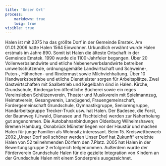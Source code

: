 ```yaml
---
title: 'Unser Ort'
process:
    markdown: true
    twig: true
visible: true
---
```


Halen ist mit 2375 ha das größte Dorf in der Gemeinde Emstek. Am 01.01.2006 hatte Halen 1564 Einwohner. Urkundlich erwähnt wurde Halen erstmals im Jahre 890. Somit ist Halen die älteste Ortschaft in der Gemeinde Emstek. 1990 wurde die 1100-Jahrfeier begangen. Über 20 Vollerwerbslandwirte und etliche Nebenerwerbslandwirte betreiben umweltschützende, ordnungsgemäße Landwirtschaft und Schweine-, Puten-, Hähnchen- und Rindermast sowie Milchviehhaltung. Über 10 Handwerksbetriebe und etliche Dienstleister sorgen für Arbeitsplätze. Zwei Gastwirtschaften mit Saalbetrieb und Kegelbahn sind in Halen. Kirche, Grundschule, Kindergarten öffentliche Bücherei sowie ein reges Vereinsleben Schützenverein, Theater und Musikverein mit Spielmannzug, Heimatverein, Gesangverein, Landjugend, Frauengemeinschaft, Fordergemeinschaft Grundschule, Gymnastikgruppe, Seniorengruppe, Handarbeitsgruppe Trecker-Truck usw. hat Halen. Der Badesee, die Forst, der Baumweg (Urwald, Dianasee und Fischteiche) werden zur Naherholung gut angenommen. Die Autobahnanbindungen Oldenburg Wilhelmshaven; Bremen Hamburg¸ Osnabrück Münster liegen vor der Haustür und machen Halen für junge Familien als Wohnsitz interessant. Beim 15. Kreiswettbewerb 2002 „Unser Dorf soll schöner werden Unser Dorf hat Zukunft“ erreichte Halen von 52 teilnehmenden Dörfern den 7.Platz. 2005 hat Halen in der Bewertungsgruppe 2 erfolgreich teilgenommen. Außerdem wurde der Förderverein Grundschule Halen für die gezielte Integration von Kindern an der Grundschule Halen mit einem Sonderpreis ausgezeichnet.
